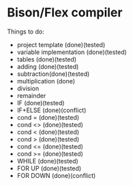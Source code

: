 # Bison/Flex compiler

Things to do:
  - project template (done)(tested)
  - variable implementation (done)(tested)
  - tables (done)(tested)
  - adding (done)(tested)
  - subtraction(done)(tested)
  - multiplication (done)
  - division
  - remainder
  - IF (done)(tested)
  - IF+ELSE (done)(conflict)
  - cond = (done)(tested)
  - cond <> (done)(tested)
  - cond <  (done)(tested)
  - cond > (done)(tested)
  - cond <= (done)(tested)
  - cond >= (done)(tested)
  - WHILE (done)(tested)
  - FOR UP (done)(tested)
  - FOR DOWN (done)(conflict)
